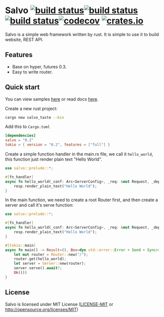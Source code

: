 # Salvo [![build status](https://github.com/kenorld/salvo/workflows/linux/badge.svg?branch=master&event=push)](https://github.com/kenorld/salvo/actions)[![build status](https://github.com/kenorld/salvo//workflows/macos/badge.svg?branch=master&event=push)](https://github.com/kenorld/salvo/actions)[![build status](https://github.com/kenorld/salvo/workflows/windows/badge.svg?branch=master&event=push)](https://github.com/kenorld/salvo/actions)[![codecov](https://codecov.io/gh/kenorld/salvo/branch/master/graph/badge.svg)](https://codecov.io/gh/kenorld/salvo) [![crates.io](https://img.shields.io/crates/v/salvo)](https://crates.io/crates/salvo)

Salvo is a simple web framework written by rust. It is simple to use it to build website, REST API.

## Features
  * Base on hyper, futures 0.3.
  * Easy to write router.

## Quick start
You can view samples [here](https://github.com/kenorld/salvo/tree/master/examples) or read docs [here](https://docs.rs/salvo/0.1.6/salvo/).

Create a new rust project:
```bash
cargo new salvo_taste --bin
```

Add this to `Cargo.toml`
```toml
[dependencies]
salvo = "0.2"
tokio = { version = "0.2", features = ["full"] }
```

Create a simple function handler in the main.rs file, we call it `hello_world`, this function just render plain text "Hello World".

```rust
use salvo::prelude::*;

#[fn_handler]
async fn hello_world(_conf: Arc<ServerConfig>, _req: &mut Request, _depot: &mut Depot, resp: &mut Response) {
    resp.render_plain_text("Hello World");
}
```

In the main function, we need to create a root Router first, and then create a server and call it's serve function:

```rust
use salvo::prelude::*;

#[fn_handler]
async fn hello_world(_conf: Arc<ServerConfig>, _req: &mut Request, _depot: &mut Depot, resp: &mut Response) {
    resp.render_plain_text("Hello World");
}

#[tokio::main]
async fn main() -> Result<(), Box<dyn std::error::Error + Send + Sync>> {
    let mut router = Router::new("/");
    router.get(hello_world);
    let server = Server::new(router);
    server.serve().await?;
    Ok(())
}
```

## License

Salvo is licensed under MIT License ([LICENSE-MIT](LICENSE-MIT) or http://opensource.org/licenses/MIT)